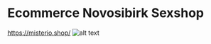 # Ecommerce Novosibirk Sexshop
https://misterio.shop/
![alt text](https://github.com/SmelayaPanda/openexgame-source/blob/master/src/assets/icons/logo/logo_site.svg)
